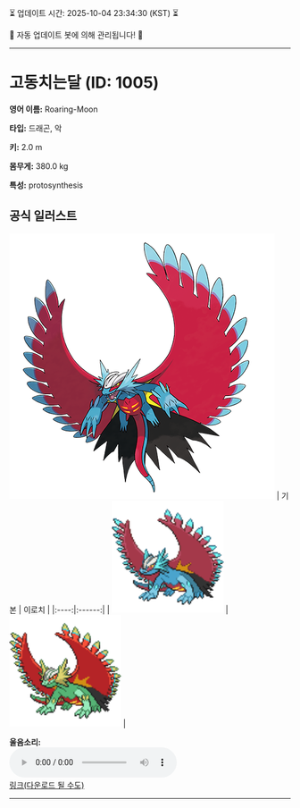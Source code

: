 
⏳ 업데이트 시간: 2025-10-04 23:34:30 (KST) ⏳

🤖 자동 업데이트 봇에 의해 관리됩니다! 🤖

---

# 고동치는달 (ID: 1005)
**영어 이름:** Roaring-Moon

**타입:** 드래곤, 악

**키:** 2.0 m

**몸무게:** 380.0 kg

**특성:** protosynthesis

## 공식 일러스트
![](https://raw.githubusercontent.com/PokeAPI/sprites/master/sprites/pokemon/other/official-artwork/1005.png)
| 기본 | 이로치 |
|:----:|:------:|
| <img src="https://raw.githubusercontent.com/PokeAPI/sprites/master/sprites/pokemon/1005.png" width="200"> | <img src="https://raw.githubusercontent.com/PokeAPI/sprites/master/sprites/pokemon/shiny/1005.png" width="200"> |

**울음소리:**<br><audio controls src="https://raw.githubusercontent.com/PokeAPI/cries/main/cries/pokemon/latest/1005.ogg"></audio><br> [링크(다운로드 될 수도)](https://raw.githubusercontent.com/PokeAPI/cries/main/cries/pokemon/latest/1005.ogg)


---
